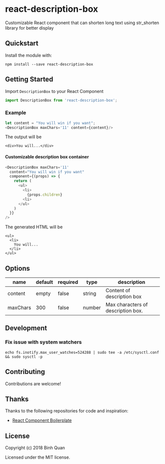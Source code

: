 react-description-box
====================
Customizable React component that can shorten long text using str_shorten library for better display

## Quickstart
Install the module with:
```
npm install --save react-description-box
```

## Getting Started
Import `DescriptionBox` to your React Component
```js
import DescriptionBox from 'react-description-box';
```
### Example
```js
let content = "You will win if you want";
<DescriptionBox maxChars='11' content={content}/>
```
The output will be
```
<div>You will...</div>
```

#### Customizable description box container
```javascript
<DescriptionBox maxChars='11'
  content="You will win if you want"
  component={(props) => {
    return (
      <ul>
        <li>
          {props.children}
        <li>
      </ul>
    )
  }}
/>
```
The generated HTML will be
```
<ul>
  <li>
    You will...
  </li>
</ul>
```

## Options
| name         | default  | required | type     | description                                                                                                                |
|--------------|----------|----------|----------|-----------------------------------------------------------------------------------------------------------------|
| content      | empty       | false    | string   | Content of description box |
| maxChars     | 300      | false    | number   | Max characters of description box. |

## Development
### Fix issue with system watchers
```
echo fs.inotify.max_user_watches=524288 | sudo tee -a /etc/sysctl.conf && sudo sysctl -p
```

## Contributing
Contributions are welcome!

## Thanks

Thanks to the following repositories for code and inspiration:

- [React Component Boilerplate](https://github.com/survivejs/react-component-boilerplate)

## License
Copyright (c) 2018 Binh Quan

Licensed under the MIT license.
